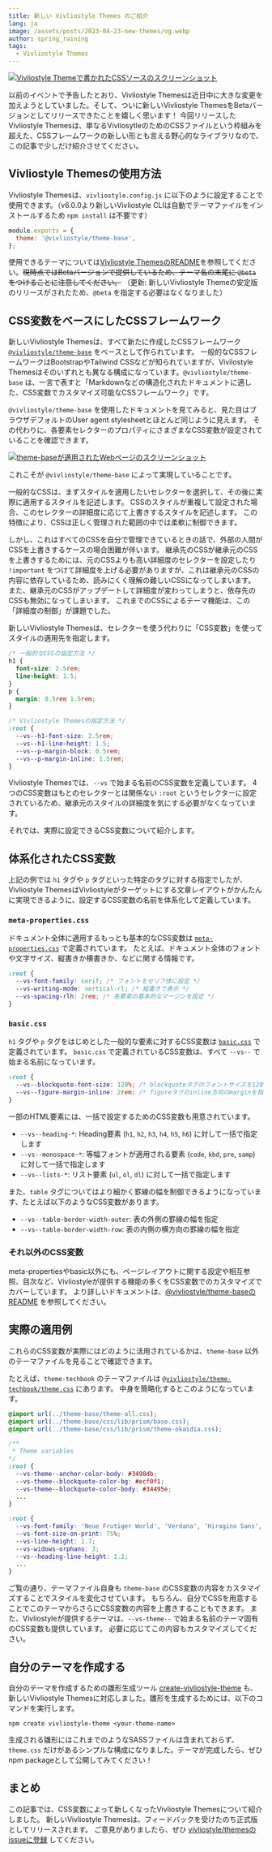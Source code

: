 ```yaml
---
title: 新しい Vivliostyle Themes のご紹介
lang: ja
image: /assets/posts/2023-04-23-new-themes/og.webp
author: spring_raining
tags:
  - Vivliostyle Themes
---
```


[![Vivliostyle Themeで書かれたCSSソースのスクリーンショット](/assets/posts/2023-04-23-new-themes/og.webp)](/assets/posts/2023-04-23-new-themes/og.webp)

以前のイベントで予告したとおり、Vivliostyle Themesは近日中に大きな変更を加えようとしていました。そして、ついに新しいVivliostyle ThemesをBetaバージョンとしてリリースできたことを嬉しく思います！ 今回リリースしたVivliostyle Themesは、単なるVivliosytleのためのCSSファイルという枠組みを超えた、CSSフレームワークの新しい形とも言える野心的なライブラリなので、この記事で少しだけ紹介させてください。

## Vivliostyle Themesの使用方法

Vivliostyle Themesは、`vivliostyle.config.js` に以下のように設定することで使用できます。（v6.0.0より新しいVivliostyle CLIは自動でテーマファイルをインストールするため `npm install` は不要です）

```js
module.exports = {
  theme: '@vivliostyle/theme-base',
};
```

使用できるテーマについては[Vivliostyle ThemesのREADME](https://github.com/vivliostyle/themes)を参照してください。~~現時点ではBetaバージョンで提供しているため、テーマ名の末尾に `@beta` をつけることに注意してください。~~ （更新: 新しいVivliostyle Themeの安定版のリリースがされたため、`@beta` を指定する必要はなくなりました）

## CSS変数をベースにしたCSSフレームワーク

新しいVivliostyle Themesは、すべて新たに作成したCSSフレームワーク [`@vivliostyle/theme-base`](https://github.com/vivliostyle/themes/tree/main/packages/%40vivliostyle/theme-base) をベースとして作られています。
一般的なCSSフレームワークはBootstrapやTailwind CSSなどが知られていますが、Vivilostyle Themesはそのいずれとも異なる構成になっています。`@vivliostyle/theme-base` は、一言で表すと「Markdownなどの構造化されたドキュメントに適した、CSS変数でカスタマイズ可能なCSSフレームワーク」です。

`@vivliostyle/theme-base` を使用したドキュメントを見てみると、見た目はブラウザデフォルトのUser agent stylesheetとほとんど同じように見えます。
その代わりに、各要素セレクターのプロパティにさまざまなCSS変数が設定されていることを確認できます。

[![theme-baseが適用されたWebページのスクリーンショット](/assets/posts/2023-04-23-new-themes/fig-1.webp)](/assets/posts/2023-04-23-new-themes/fig-1.webp)

これこそが `@vivliostyle/theme-base` によって実現していることです。

一般的なCSSは、まずスタイルを適用したいセレクターを選択して、その後に実際に適用するスタイルを記述します。
CSSのスタイルが重複して設定された場合、このセレクターの詳細度に応じて上書きするスタイルを記述します。
この特徴により、CSSは正しく管理された範囲の中では柔軟に制御できます。

しかし、これはすべてのCSSを自分で管理できているときの話で、外部の人間がCSSを上書きするケースの場合困難が伴います。
継承先のCSSが継承元のCSSを上書きするためには、元のCSSよりも高い詳細度のセレクターを設定したり `!important` をつけて詳細度を上げる必要がありますが、これは継承元のCSSの内容に依存しているため、読みにくく理解の難しいCSSになってしまいます。
また、継承元のCSSがアップデートして詳細度が変わってしまうと、依存先のCSSも無効になってしまいます。
これまでのCSSによるテーマ機能は、この「詳細度の制御」が課題でした。

新しいVivliostyle Themesは、セレクターを使う代わりに「CSS変数」を使ってスタイルの適用先を指定します。

```css
/* 一般的なCSSの指定方法 */
h1 {
  font-size: 2.5rem;
  line-height: 1.5;
}
p {
  margin: 0.5rem 1.5rem;
}

/* Vivliostyle Themesの指定方法 */
:root {
  --vs--h1-font-size: 2.5rem;
  --vs--h1-line-height: 1.5;
  --vs--p-margin-block: 0.5rem;
  --vs--p-margin-inline: 1.5rem;
}
```

Vivliostyle Themesでは、`--vs` で始まる名前のCSS変数を定義しています。
4つのCSS変数はもとのセレクターとは関係ない `:root` というセレクターに設定されているため、継承元のスタイルの詳細度を気にする必要がなくなっています。

それでは、実際に設定できるCSS変数について紹介します。

## 体系化されたCSS変数

上記の例では `h1` タグや `p` タグといった特定のタグに対する指定でしたが、Vivliostyle ThemesはVivliostyleがターゲットにする文章レイアウトがかんたんに実現できるように、設定するCSS変数の名前を体系化して定義しています。

### `meta-properties.css`

ドキュメント全体に適用するもっとも基本的なCSS変数は [`meta-properties.css`](https://github.com/vivliostyle/themes/blob/6b516234280c1eb8e5fbce1a63ba9688cc02e72f/packages/%40vivliostyle/theme-base/css/common/meta-properties.css) で定義されています。
たとえば、ドキュメント全体のフォントや文字サイズ、縦書きか横書きか、などに関する情報です。

```css
:root {
  --vs-font-family: serif; /* フォントをセリフ体に設定 */
  --vs-writing-mode: vertical-rl; /* 縦書きで表示 */
  --vs-spacing-rlh: 2rem; /* 各要素の基本的なマージンを設定 */
}
```

### `basic.css`

`h1` タグや `p` タグをはじめとした一般的な要素に対するCSS変数は [`basic.css`](https://github.com/vivliostyle/themes/blob/6b516234280c1eb8e5fbce1a63ba9688cc02e72f/packages/%40vivliostyle/theme-base/css/common/basic.css) で定義されています。
`basic.css` で定義されているCSS変数は、すべて `--vs--` で始まる名前になっています。

```css
:root {
  --vs--blockquote-font-size: 120%; /* blockquoteタグのフォントサイズを120%に設定 */
  --vs--figure-margin-inline: 2rem; /* figureタグのinline方向のmarginを指定 */ 
}
```

一部のHTML要素には、一括で設定するためのCSS変数も用意されています。

* `--vs--heading-*`: Heading要素 (`h1`, `h2`, `h3`, `h4`, `h5`, `h6`) に対して一括で指定します
* `--vs--monospace-*`: 等幅フォントが適用される要素 (`code`, `kbd`, `pre`, `samp`) に対して一括で指定します
* `--vs--lists-*`: リスト要素 (`ul`, `ol`, `dl`) に対して一括で指定します

また、`table` タグについてはより細かく罫線の幅を制御できるようになっています、たとえば以下のようなCSS変数があります。

* `--vs--table-border-width-outer`: 表の外側の罫線の幅を指定
* `--vs--table-border-width-row`: 表の内側の横方向の罫線の幅を指定

### それ以外のCSS変数

meta-propertiesやbasic以外にも、ページレイアウトに関する設定や相互参照、目次など、Vivliostyleが提供する機能の多くをCSS変数でのカスタマイズでカバーしています。
より詳しいドキュメントは、[@vivliostyle/theme-baseのREADME](https://github.com/vivliostyle/themes/tree/main/packages/%40vivliostyle/theme-base) を参照してください。

## 実際の適用例

これらのCSS変数が実際にはどのように活用されているかは、`theme-base` 以外のテーマファイルを見ることで確認できます。

たとえば、`theme-techbook` のテーマファイルは [`@vivliostyle/theme-techbook/theme.css`](https://github.com/vivliostyle/themes/blob/main/packages/%40vivliostyle/theme-techbook/theme.css) にあります。
中身を簡略化するとこのようになっています。

```css
@import url(../theme-base/theme-all.css);
@import url(../theme-base/css/lib/prism/base.css);
@import url(../theme-base/css/lib/prism/theme-okaidia.css);

/**
 * Theme variables
*/
:root {
  --vs-theme--anchor-color-body: #3498db;
  --vs-theme--blockquote-color-bg: #ecf0f1;
  --vs-theme--blockquote-color-body: #34495e;
  ...
}

:root {
  --vs-font-family: 'Neue Frutiger World', 'Verdana', 'Hiragino Sans', sans-serif;
  --vs-font-size-on-print: 75%;
  --vs-line-height: 1.7;
  --vs-widows-orphans: 3;
  --vs--heading-line-height: 1.2;
  ...
}
```

ご覧の通り、テーマファイル自身も `theme-base` のCSS変数の内容をカスタマイズすることでスタイルを変化させています。
もちろん、自分でCSSを用意することでこのテーマからさらにCSS変数の内容を上書きすることもできます。
また、Vivliostyleが提供するテーマは、`--vs-theme--` で始まる名前のテーマ固有のCSS変数も提供しています。
必要に応じてこの内容もカスタマイズしてください。

## 自分のテーマを作成する

自分のテーマを作成するための雛形生成ツール [create-vivliostyle-theme](https://github.com/vivliostyle/themes/tree/main/packages/create-vivliostyle-theme) も、新しいVivliostyle Themesに対応しました。雛形を生成するためには、以下のコマンドを実行します。

```
npm create vivliostyle-theme <your-theme-name>
```

生成される雛形にはこれまでのようなSASSファイルは含まれておらず、`theme.css` だけがあるシンプルな構成になりました。テーマが完成したら、ぜひnpm packageとして公開してみてください！

## まとめ

この記事では、CSS変数によって新しくなったVivliostyle Themesについて紹介しました。
新しいVivliostyle Themesは、フィードバックを受けたのち正式版としてリリースされます。
ご意見がありましたら、ぜひ [vivliostyle/themesのissueに登録](https://github.com/vivliostyle/themes/issues/new) してください。

